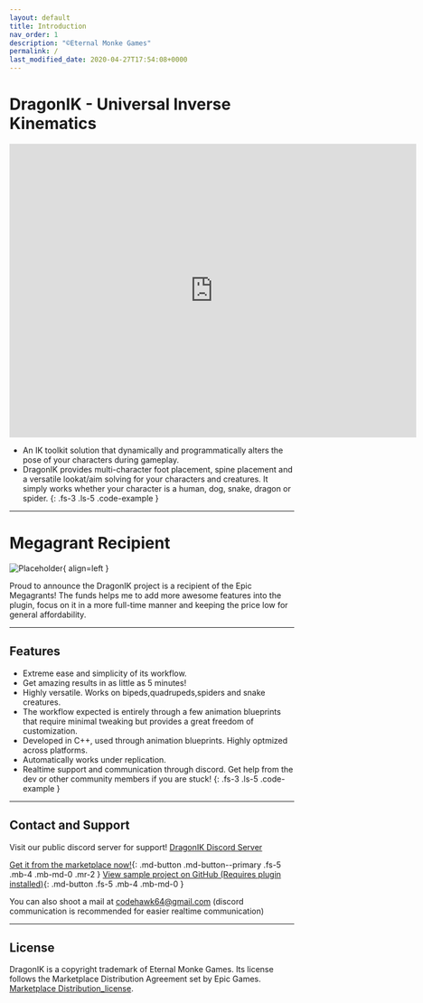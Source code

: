 ```yaml
---
layout: default
title: Introduction
nav_order: 1
description: "©Eternal Monke Games"
permalink: /
last_modified_date: 2020-04-27T17:54:08+0000
---
```


# DragonIK - Universal Inverse Kinematics



<div class="video-wrapper">
  <iframe width="720" height="520" src="https://www.youtube.com/embed/n9jJj-TMbL0" frameborder="0" allowfullscreen></iframe>
</div>


- An IK toolkit solution that dynamically and programmatically alters the pose of your characters during gameplay.
- DragonIK provides multi-character foot placement, spine placement and a versatile lookat/aim solving for your characters and creatures. It simply works whether your character
is a human, dog, snake, dragon or spider.
{: .fs-3 .ls-5 .code-example }

---

# Megagrant Recipient


![Placeholder](http://codehawk64.github.io/assets/images/epic_megagrants_2.png){ align=left }

Proud to announce the DragonIK project is a recipient of the Epic Megagrants! The funds helps me to add more awesome features into the
plugin, focus on it in a more full-time manner and keeping the price low for general affordability.


---

## Features

* Extreme ease and simplicity of its workflow.
* Get amazing results in as little as 5 minutes!
* Highly versatile. Works on bipeds,quadrupeds,spiders and snake creatures.
* The workflow expected is entirely through a few animation blueprints that require minimal tweaking but provides a great freedom of customization.
* Developed in C++, used through animation blueprints. Highly optmized across platforms.
* Automatically works under replication.
* Realtime support and communication through discord. Get help from the dev or other community members if you are stuck!
{: .fs-3 .ls-5 .code-example }


---

## Contact and Support

Visit our public discord server for support!
[DragonIK Discord Server](https://discord.gg/XdBWW2U)


[Get it from the marketplace now!](https://www.unrealengine.com/marketplace/en-US/product/dragon-ik-animal-inverse-kinematics){: .md-button .md-button--primary .fs-5 .mb-4 .mb-md-0 .mr-2 } [View sample project on GitHub (Requires plugin installed)](https://github.com/codehawk64/DragonIK-ExampleProject){: .md-button .fs-5 .mb-4 .mb-md-0 }


You can also shoot a mail at codehawk64@gmail.com (discord communication is recommended for easier realtime communication)

---


## License

DragonIK is a copyright trademark of Eternal Monke Games. Its license follows the Marketplace Distribution Agreement set by Epic Games.
[Marketplace Distribution_license](https://www.unrealengine.com/en-US/marketplace-distribution-agreement).
